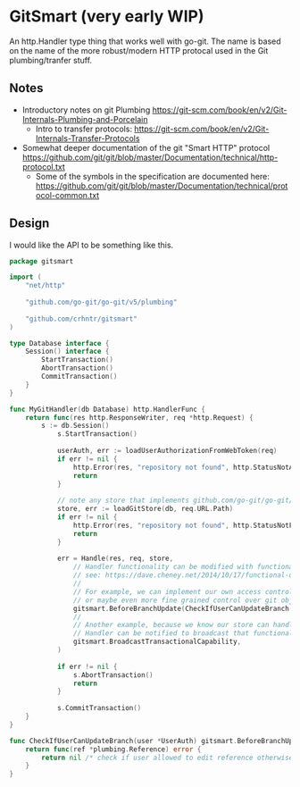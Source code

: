 # GitSmart (very early WIP)

An http.Handler type thing that works well with go-git.
The name is based on the name of the more robust/modern HTTP protocal used in the Git plumbing/tranfer stuff.

## Notes

- Introductory notes on git Plumbing https://git-scm.com/book/en/v2/Git-Internals-Plumbing-and-Porcelain
  - Intro to transfer protocols: https://git-scm.com/book/en/v2/Git-Internals-Transfer-Protocols
- Somewhat deeper documentation of the git "Smart HTTP" protocol https://github.com/git/git/blob/master/Documentation/technical/http-protocol.txt
  - Some of the symbols in the specification are documented here: https://github.com/git/git/blob/master/Documentation/technical/protocol-common.txt

## Design 

I would like the API to be something like this.

```go
package gitsmart

import (
	"net/http"
	
    "github.com/go-git/go-git/v5/plumbing"
    
    "github.com/crhntr/gitsmart"
)

type Database interface {
    Session() interface {
        StartTransaction()
        AbortTransaction()
        CommitTransaction()
    }   
}

func MyGitHandler(db Database) http.HandlerFunc {
	return func(res http.ResponseWriter, req *http.Request) {
        s := db.Session()
        	s.StartTransaction()
        
        	userAuth, err := loadUserAuthorizationFromWebToken(req)
        	if err != nil {
        		http.Error(res, "repository not found", http.StatusNotAuthorized)
        		return
        	}
        
        	// note any store that implements github.com/go-git/go-git/v5/plumbing/storer would be permitted.
        	store, err := loadGitStore(db, req.URL.Path)
        	if err != nil {
        		http.Error(res, "repository not found", http.StatusNotFound)
        		return
        	}
        
        	err = Handle(res, req, store,
        		// Handler functionality can be modified with functional options
        		// see: https://dave.cheney.net/2014/10/17/functional-options-for-friendly-apis
        		//
        		// For example, we can implement our own access control for individual branches...
        		// or maybe even more fine grained control over git objects
        		gitsmart.BeforeBranchUpdate(CheckIfUserCanUpdateBranch(&userAuth)),
        		//
        		// Another example, because we know our store can handle transactional updates, the
        		// Handler can be notified to broadcast that functionality to clients.
        		gitsmart.BroadcastTransactionalCapability,
        	)
        
        	if err != nil {
        		s.AbortTransaction()
        		return
        	}
        
        	s.CommitTransaction()
    }
}

func CheckIfUserCanUpdateBranch(user *UserAuth) gitsmart.BeforeBranchUpdateFunc {
	return func(ref *plumbing.Reference) error {
		return nil /* check if user allowed to edit reference otherwise return an error */
	}
}
```
